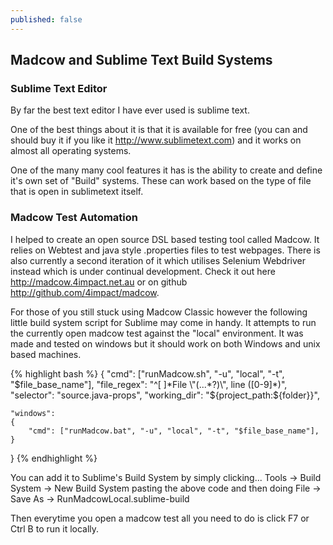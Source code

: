 ```yaml
---
published: false
---
```


## Madcow and Sublime Text Build Systems
### Sublime Text Editor
By far the best text editor I have ever used is sublime text. 

One of the best things about it is that it is available for free (you can and should buy it if you like it http://www.sublimetext.com) and it works on almost all operating systems. 

One of the many many cool features it has is the ability to create and define it's own set of "Build" systems. These can work based on the type of file that is open in sublimetext itself.  

### Madcow Test Automation
I helped to create an open source DSL based testing tool called Madcow. It relies on Webtest and java style .properties files to test webpages. There is also currently a second iteration of it which utilises Selenium Webdriver instead which is under continual development. Check it out here http://madcow.4impact.net.au or on github http://github.com/4impact/madcow. 

For those of you still stuck using Madcow Classic however the following little build system script for Sublime may come in handy. It attempts to run the currently open madcow test against the "local" environment. It was made and tested on windows but it should work on both Windows and unix based machines. 

{% highlight bash %}
{
    "cmd": ["runMadcow.sh", "-u", "local", "-t", "$file_base_name"],
    "file_regex": "^[ ]*File \"(...*?)\", line ([0-9]*)",
    "selector": "source.java-props",
    "working_dir": "${project_path:${folder}}",

    "windows":
    {
		"cmd": ["runMadcow.bat", "-u", "local", "-t", "$file_base_name"],
    }
}
{% endhighlight %}

You can add it to Sublime's Build System by simply clicking... 
Tools -> Build System -> New Build System 
pasting the above code and then doing 
File -> Save As -> RunMadcowLocal.sublime-build

Then everytime you open a madcow test all you need to do is click F7 or Ctrl B to run it locally.